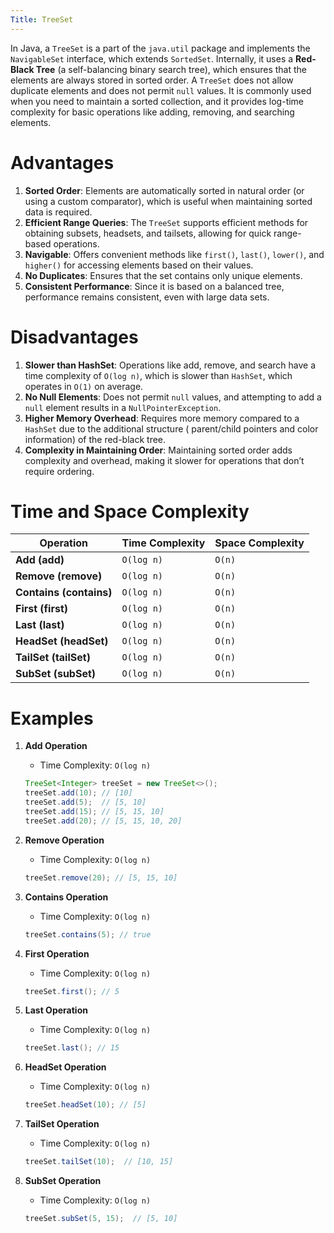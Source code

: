 ```yaml
---
Title: TreeSet
---
```


In Java, a `TreeSet` is a part of the `java.util` package and implements the `NavigableSet` interface, which
extends `SortedSet`. Internally, it uses a **Red-Black Tree** (a self-balancing binary search tree), which ensures that
the elements are always stored in sorted order. A `TreeSet` does not allow duplicate elements and does not permit `null`
values. It is commonly used when you need to maintain a sorted collection, and it provides log-time complexity for basic
operations like adding, removing, and searching elements.

# Advantages

1. **Sorted Order**: Elements are automatically sorted in natural order (or using a custom comparator), which is useful
   when maintaining sorted data is required.
2. **Efficient Range Queries**: The `TreeSet` supports efficient methods for obtaining subsets, headsets, and tailsets,
   allowing for quick range-based operations.
3. **Navigable**: Offers convenient methods like `first()`, `last()`, `lower()`, and `higher()` for accessing elements
   based on their values.
4. **No Duplicates**: Ensures that the set contains only unique elements.
5. **Consistent Performance**: Since it is based on a balanced tree, performance remains consistent, even with large
   data sets.

# Disadvantages

1. **Slower than HashSet**: Operations like add, remove, and search have a time complexity of `O(log n)`, which is
   slower than `HashSet`, which operates in `O(1)` on average.
2. **No Null Elements**: Does not permit `null` values, and attempting to add a `null` element results in
   a `NullPointerException`.
3. **Higher Memory Overhead**: Requires more memory compared to a `HashSet` due to the additional structure (
   parent/child pointers and color information) of the red-black tree.
4. **Complexity in Maintaining Order**: Maintaining sorted order adds complexity and overhead, making it slower for
   operations that don’t require ordering.

# Time and Space Complexity

| Operation               | Time Complexity | Space Complexity |
|-------------------------|-----------------|------------------|
| **Add (add)**           | `O(log n)`      | `O(n)`           |
| **Remove (remove)**     | `O(log n)`      | `O(n)`           |
| **Contains (contains)** | `O(log n)`      | `O(n)`           |
| **First (first)**       | `O(log n)`      | `O(n)`           |
| **Last (last)**         | `O(log n)`      | `O(n)`           |
| **HeadSet (headSet)**   | `O(log n)`      | `O(n)`           |
| **TailSet (tailSet)**   | `O(log n)`      | `O(n)`           |
| **SubSet (subSet)**     | `O(log n)`      | `O(n)`           |

# Examples

1. **Add Operation**
    - Time Complexity: `O(log n)`
   ```java
   TreeSet<Integer> treeSet = new TreeSet<>();
   treeSet.add(10); // [10]
   treeSet.add(5);  // [5, 10]
   treeSet.add(15); // [5, 15, 10]
   treeSet.add(20); // [5, 15, 10, 20]
   ```

2. **Remove Operation**
    - Time Complexity: `O(log n)`
   ```java
   treeSet.remove(20); // [5, 15, 10]
   ```

3. **Contains Operation**
    - Time Complexity: `O(log n)`
   ```java
   treeSet.contains(5); // true
   ```

4. **First Operation**
    - Time Complexity: `O(log n)`
   ```java
   treeSet.first(); // 5
   ```

5. **Last Operation**
    - Time Complexity: `O(log n)`
   ```java
   treeSet.last(); // 15
   ```

6. **HeadSet Operation**
    - Time Complexity: `O(log n)`
   ```java
   treeSet.headSet(10); // [5]
   ```

7. **TailSet Operation**
    - Time Complexity: `O(log n)`
   ```java
   treeSet.tailSet(10);  // [10, 15]
   ```

8. **SubSet Operation**
    - Time Complexity: `O(log n)`
   ```java
   treeSet.subSet(5, 15);  // [5, 10]
   ```